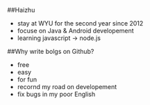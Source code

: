 ##Haizhu
* stay  at WYU for the second year since 2012
* focuse on Java & Android developement
* learning javascript -> node.js

##Why write bolgs on Github?
* free
* easy
* for fun
* recornd my road on developement
* fix bugs in my poor English 
